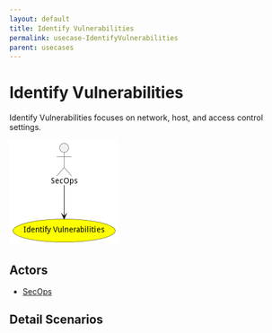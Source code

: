 ```yaml
---
layout: default
title: Identify Vulnerabilities
permalink: usecase-IdentifyVulnerabilities
parent: usecases
---
```

# Identify Vulnerabilities

Identify Vulnerabilities focuses on network, host, and access control settings.

![Activities Diagram](./Activities.png)

## Actors

* [SecOps](actor-secops)











## Detail Scenarios





